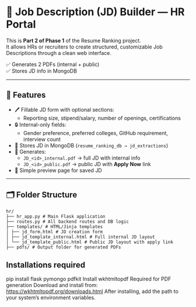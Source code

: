 # 🧾 Job Description (JD) Builder — HR Portal

This is **Part 2 of Phase 1** of the Resume Ranking project.  
It allows HRs or recruiters to create structured, customizable Job Descriptions through a clean web interface.

✅ Generates 2 PDFs (internal + public)  
✅ Stores JD info in MongoDB  

---

## 📌 Features

- 🖊️ Fillable JD form with optional sections:
  - Reporting size, stipend/salary, number of openings, certifications
- 🔒 Internal-only fields:
  - Gender preference, preferred colleges, GitHub requirement, interview count
- 💾 Stores JD in MongoDB (`resume_ranking_db → jd_extractions`)
- 📄 Generates:
  - `JD_<id>_internal.pdf` → full JD with internal info
  - `JD_<id>_public.pdf` → public JD with **Apply Now** link
- 🧭 Simple preview page for saved JD

---

## 🗂️ Folder Structure
```
hr/
├── hr_app.py # Main Flask application
├── routes.py # All backend routes and DB logic
├── templates/ # HTML/Jinja templates
│ ├── jd_form.html # JD creation form
│ ├── jd_template_internal.html # Full internal JD layout
│ └── jd_template_public.html # Public JD layout with apply link
├── pdfs/ # Output folder for generated PDFs
```

## Installations required
pip install flask pymongo pdfkit
Install wkhtmltopdf
Required for PDF generation
Download and install from: https://wkhtmltopdf.org/downloads.html
After installing, add the path to your system’s environment variables.
